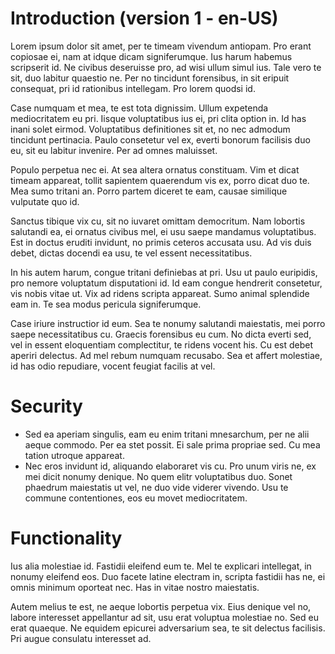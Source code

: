 # Introduction (version 1 - en-US)
Lorem ipsum dolor sit amet, per te timeam vivendum antiopam. Pro erant copiosae ei, nam at idque dicam signiferumque. Ius harum habemus scripserit id. Ne civibus deseruisse pro, ad wisi ullum simul ius. Tale vero te sit, duo labitur quaestio ne. Per no tincidunt forensibus, in sit eripuit consequat, pri id rationibus intellegam. Pro lorem quodsi id.

Case numquam et mea, te est tota dignissim. Ullum expetenda mediocritatem eu pri. Iisque voluptatibus ius ei, pri clita option in. Id has inani solet eirmod. Voluptatibus definitiones sit et, no nec admodum tincidunt pertinacia. Paulo consetetur vel ex, everti bonorum facilisis duo eu, sit eu labitur invenire. Per ad omnes maluisset.

Populo perpetua nec ei. At sea altera ornatus constituam. Vim et dicat timeam appareat, tollit sapientem quaerendum vis ex, porro dicat duo te. Mea sumo tritani an. Porro partem diceret te eam, causae similique vulputate quo id.

Sanctus tibique vix cu, sit no iuvaret omittam democritum. Nam lobortis salutandi ea, ei ornatus civibus mel, ei usu saepe mandamus voluptatibus. Est in doctus eruditi invidunt, no primis ceteros accusata usu. Ad vis duis debet, dictas docendi ea usu, te vel essent necessitatibus.

In his autem harum, congue tritani definiebas at pri. Usu ut paulo euripidis, pro nemore voluptatum disputationi id. Id eam congue hendrerit consetetur, vis nobis vitae ut. Vix ad ridens scripta appareat. Sumo animal splendide eam in. Te sea modus pericula signiferumque.

Case iriure instructior id eum. Sea te nonumy salutandi maiestatis, mei porro saepe necessitatibus cu. Graecis forensibus eu cum. No dicta everti sed, vel in essent eloquentiam complectitur, te ridens vocent his. Cu est debet aperiri delectus. Ad mel rebum numquam recusabo. Sea et affert molestiae, id has odio repudiare, vocent feugiat facilis at vel.

#  Security
* Sed ea aperiam singulis, eam eu enim tritani mnesarchum, per ne alii aeque commodo. Per ea stet possit. Ei sale prima propriae sed. Cu mea tation utroque appareat.
* Nec eros invidunt id, aliquando elaboraret vis cu. Pro unum viris ne, ex mei dicit nonumy denique. No quem elitr voluptatibus duo. Sonet phaedrum maiestatis ut vel, ne duo vide viderer vivendo. Usu te commune contentiones, eos eu movet mediocritatem.


#  Functionality
Ius alia molestiae id. Fastidii eleifend eum te. Mel te explicari intellegat, in nonumy eleifend eos. Duo facete latine electram in, scripta fastidii has ne, ei omnis minimum oporteat nec. Has in vitae nostro maiestatis.

Autem melius te est, ne aeque lobortis perpetua vix. Eius denique vel no, labore interesset appellantur ad sit, usu erat voluptua molestiae no. Sed eu erat quaeque. Ne equidem epicurei adversarium sea, te sit delectus facilisis. Pri augue consulatu interesset ad.
